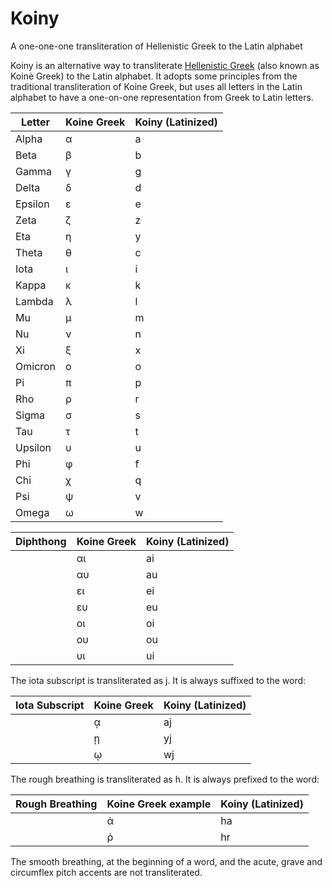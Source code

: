 # Koiny
A one-one-one transliteration of Hellenistic Greek to the Latin alphabet

Koiny is an alternative way to transliterate [Hellenistic Greek](https://en.wikipedia.org/wiki/Koine_Greek) (also known as Koinè Greek) to the Latin alphabet. It adopts some principles from the traditional transliteration of Koine Greek, but uses all letters in the Latin alphabet to have a one-on-one representation from Greek to Latin letters.

| Letter | Koine Greek | Koiny (Latinized) |
| --- | --- | --- |
| Alpha |	α | a |
| Beta |	β | b |
| Gamma |	γ | g |
| Delta |	δ | d |
| Epsilon |	ε | e |
| Zeta |	ζ | z |
| Eta |	η | y |
| Theta |	θ | c |
| Iota |	ι | i |
| Kappa |	κ | k |
| Lambda |	λ | l |
| Mu |	μ | m |
| Nu |	ν | n |
| Xi |	ξ | x |
| Omicron |	ο | o |
| Pi |	π | p |
| Rho |	ρ | r |
| Sigma |	σ | s | 
| Tau |	τ | t |
| Upsilon |	υ | u |
| Phi |	φ | f |
| Chi |	χ | q |
| Psi |	ψ | v |
| Omega |	ω | w |

| Diphthong | Koine Greek | Koiny (Latinized) |
| --- | --- | --- |
|  |	αι | ai |
|  |	αυ | au |
|  |	ει | ei |
|  |	ευ | eu |
|  |	οι | oi |
|  |	ου | ou |
|  |	υι | ui |

The iota subscript is transliterated as j. It is always suffixed to the word:

| Iota Subscript | Koine Greek | Koiny (Latinized) |
| --- | --- | --- |
|  |	ᾳ  | aj |
|  |	ῃ  | yj |
|  |	ῳ  | wj |

The rough breathing is transliterated as h. It is always prefixed to the word:

| Rough Breathing | Koine Greek example | Koiny (Latinized) |
| --- | --- | --- |
|  |	ἁ | ha |
|  |	ῥ | hr |

The smooth breathing, at the beginning of a word, and the acute, grave and circumflex pitch accents are not transliterated.
